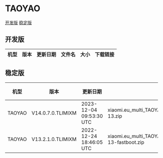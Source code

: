 # TAOYAO
[开发版](#开发版)  [稳定版](#稳定版)
## 开发版
| 机型 | 版本 | 更新日期 | 文件名 | 大小 | 下载链接 |
| ---- | ---- | ---- | ---- | ---- | ---- |
## 稳定版
| 机型 | 版本 | 更新日期 | 文件名 | 大小 | 下载链接 |
| ---- | ---- | ---- | ---- | ---- | ---- |
| TAOYAO | V14.0.7.0.TLIMIXM | 2023-12-04 09:53:30 UTC | xiaomi.eu_multi_TAOYAO_V14.0.7.0.TLIMIXM_v14-13.zip | 4.9 GB | [SourceForge](https://sourceforge.net/projects/xiaomi-eu-multilang-miui-roms/files/xiaomi.eu/MIUI-STABLE-RELEASES/MIUIv14/xiaomi.eu_multi_TAOYAO_V14.0.7.0.TLIMIXM_v14-13.zip/download) |
| TAOYAO | V13.2.1.0.TLIMIXM | 2022-12-24 18:46:05 UTC | xiaomi.eu_multi_TAOYAO_V13.2.1.0.TLIMIXM_v13-13-fastboot.zip | 4.8 GB | [SourceForge](https://sourceforge.net/projects/xiaomi-eu-multilang-miui-roms/files/xiaomi.eu/MIUI-STABLE-RELEASES/MIUIv13/xiaomi.eu_multi_TAOYAO_V13.2.1.0.TLIMIXM_v13-13-fastboot.zip/download) |
